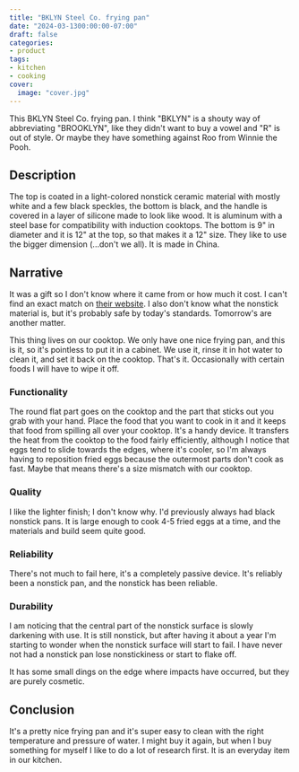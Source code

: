 ```yaml
---
title: "BKLYN Steel Co. frying pan"
date: "2024-03-1300:00:00-07:00"
draft: false
categories:
- product
tags:
- kitchen
- cooking
cover:
  image: "cover.jpg"
---
```

This BKLYN Steel Co. frying pan. I think "BKLYN" is a shouty way of abbreviating 
"BROOKLYN", like they didn't want to buy a vowel and "R" is out of style. Or maybe they have something against Roo from Winnie the Pooh.
<!--more-->
## Description

The top is coated in a light-colored nonstick ceramic material with mostly white and a few black speckles, the bottom is black, and the handle is covered in a layer of silicone made to look like wood. It is aluminum with a steel base for compatibility with induction cooktops. The bottom is 9" in diameter and it is 12" at the top, so that makes it a 12" size. They like to use the bigger dimension (...don't we all). It is made in China.

## Narrative

It was a gift so I don't know where it came from or how much it cost. I can't find an exact match on [their website](https://brooklynsteelco.com/). I also don't know what the nonstick material is, but it's probably safe by today's standards. Tomorrow's are another matter.

This thing lives on our cooktop. We only have one nice frying pan, and this is it, so it's pointless to put it in a cabinet. We use it, rinse it in hot water to clean it, and set it back on the cooktop. That's it. Occasionally with certain foods I will have to wipe it off.

### Functionality

The round flat part goes on the cooktop and the part that sticks out you grab with your hand. Place the food that you want to cook in it and it keeps that food from spilling all over your cooktop. It's a handy device. It transfers the heat from the cooktop to the food fairly efficiently, although I notice that eggs tend to slide towards the edges, where it's cooler, so I'm always having to reposition fried eggs because the outermost parts don't cook as fast. Maybe that means there's a size mismatch with our cooktop.

### Quality

I like the lighter finish; I don't know why. I'd previously always had black nonstick pans. It is large enough to cook 4-5 fried eggs at a time, and the materials and build seem quite good.

### Reliability

There's not much to fail here, it's a completely passive device. It's reliably been a nonstick pan, and the nonstick has been reliable.

### Durability

I am noticing that the central part of the nonstick surface is slowly darkening with use. It is still nonstick, but after having it about a year I'm starting to wonder when the nonstick surface will start to fail. I have never not had a nonstick pan lose nonstickiness or start to flake off.

It has some small dings on the edge where impacts have occurred, but they are purely cosmetic.

## Conclusion

It's a pretty nice frying pan and it's super easy to clean with the right temperature and pressure of water. I might buy it again, but when I buy something for myself I like to do a lot of research first. It is an everyday item in our kitchen.